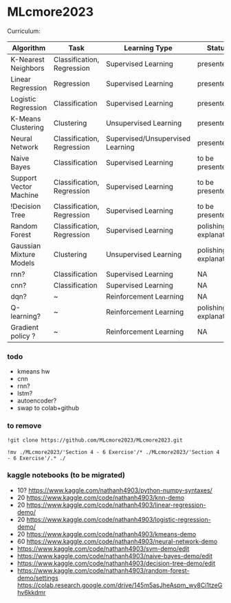 # MLcmore2023
Curriculum:

| Algorithm                | Task                 | Learning Type     |	Status 				|
|--------------------------|----------------------|-------------------|-------------------	|
| K-Nearest Neighbors      | Classification, Regression  | Supervised Learning | presented	|
| Linear Regression        | Regression            | Supervised Learning |		presented	|
| Logistic Regression      | Classification        | Supervised Learning |		presented 	|
| K-Means Clustering       | Clustering            | Unsupervised Learning |	presented	|
| Neural Network           | Classification, Regression  | Supervised/Unsupervised Learning |	presented	|
| Naive Bayes              | Classification        | Supervised Learning | to be presented	|
| Support Vector Machine   | Classification, Regression  | Supervised Learning | to be presented	|
| !Decision Tree            | Classification, Regression  | Supervised Learning | to be presented	|
| Random Forest            | Classification, Regression  | Supervised Learning | polishing explanations	|
| Gaussian Mixture Models  | Clustering            | Unsupervised Learning | polishing explanations	|
| rnn? | Classification | Supervised Learning| NA	| 
| cnn? | Classification | Supervised Learning| NA	| 
| dqn? | ~ | Reinforcement Learning | NA	| 
| Q-learning? | ~ | Reinforcement Learning | polishing explanations	|
| Gradient policy ? | ~ | Reinforcement Learning | NA	| 

### todo
- kmeans hw
- cnn
- rnn?
- lstm?
- autoencoder?
- swap to colab+github

### to remove 
```
!git clone https://github.com/MLcmore2023/MLcmore2023.git

!mv ./MLcmore2023/'Section 4 - 6 Exercise'/* ./MLcmore2023/'Section 4 - 6 Exercise'/.* ./
```

### kaggle notebooks (to be migrated)
- 10? https://www.kaggle.com/nathanh4903/python-numpy-syntaxes/
- 20 https://www.kaggle.com/code/nathanh4903/knn-demo
- 20 https://www.kaggle.com/code/nathanh4903/linear-regression-demo/
- 20 https://www.kaggle.com/code/nathanh4903/logistic-regression-demo/
- 20 https://www.kaggle.com/code/nathanh4903/kmeans-demo
- 60 https://www.kaggle.com/code/nathanh4903/neural-network-demo
- https://www.kaggle.com/code/nathanh4903/svm-demo/edit
- https://www.kaggle.com/code/nathanh4903/naive-bayes-demo/edit
- https://www.kaggle.com/code/nathanh4903/decision-tree-demo/edit
- https://www.kaggle.com/code/nathanh4903/random-forest-demo/settings
https://colab.research.google.com/drive/145m5asJheAspm_wy8Ci1tzeGhv6kkdmr